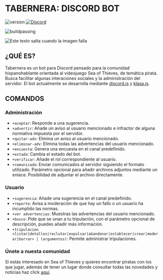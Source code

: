 # TABERNERA: DISCORD BOT
![version](https://img.shields.io/badge/version-0.1-brightgreen.svg) [![Discord](https://discordapp.com/api/guilds/375828283184513033/embed.png)](https://discord.gg/enjYrQt)

![buildpassing](https://api.travis-ci.org/SeaOfThievesES/Tabernera.svg?branch=master)

![Este texto salta cuando la imagen falla](https://trello-attachments.s3.amazonaws.com/5a9400d6416e09446aa28138/5a9d2aa5a5ffb2ecee551770/40787c1f26bf5d404fc5b3f751e3ef91/Avatar_-_Tabernera.png)

## ¿QUÉ ES?
Tabernera es un bot para Discord pensado para la comunidad hispanohablante orientada al videojuego Sea of Thieves, de temática pirata. Busca facilitar algunas interaciones sociales y la administración del servidor. El bot actualmente se desarrolla mediante [discord.js](https://discord.js.org/#/) y [klasa.js](https://klasa.js.org/#/).

## COMANDOS
### Administración
- `+aceptar`: Responde a una sugerencia.
- `+advertir`: Añade un aviso al usuario mencionado e infractor de alguna normativa impuesta por el servidor.
- `+quitar-adv`: Elimina un aviso al usuario mencionado.
- `+eliminar-adv`: Elimina todas las advertencias del usuario mencionado.
- `+encuesta`: Genera una encuesta en el canal predefinido.
- `+estado`: Cambia el estado del bot.
- `+verificar`: Añade el rol correspondiente al usuario.
- `+comunicado`:  Enviar comunicados al servidor siguiendo el formato utilizado. Parámetro opcional para añadir archivos adjuntos mediante un enlace. Posibilidad de adjuntar el archivo directamente.


### Usuario
- `+sugerencia`: Añade una sugerencia en el canal predefinido.
- `+reporte`: Avisa a moderación de que hay un fallo o un usuario ha incumplido las normas.
- `+ver advertencias`: Muestras las advertencias del usuario mencionado.
- `+busco`: Pide que se unan a tu tripulación, con el parámetro opcional de descripción, puedes añadir más información.
- `+tripulacion <listar|detalles|reclutar|expulsar|abandonar|establecer|crear|moderar|borrar> | (argumentos)`: Permite administrar tripulaciones.

### Únete a nuesta comunidad
Si estás interesado en Sea of Thieves y quieres encontrar piratas con los que jugar, además de tener un lugar donde consultar todas las novedades y noticias haz click [aquí](https://discord.gg/SeaOfThievesES). 
